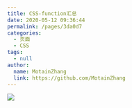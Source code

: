 ```yaml
---
title: CSS-function汇总
date: 2020-05-12 09:36:44
permalink: /pages/3da0d7
categories:
  - 页面
  - CSS
tags:
  - null
author:
  name: MotainZhang
  link: https://github.com/MotainZhang
---
```

![](https://cdn.staticaly.com/gh/MotainZhang/image_store/blog/20200512161232.jpg)
